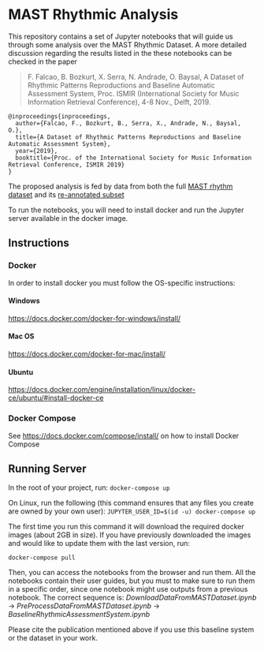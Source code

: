 # MAST Rhythmic Analysis 

This repository contains a set of Jupyter notebooks that will guide us through some analysis over the MAST Rhythmic Dataset. A more detailed discussion regarding the results listed in the these notebooks can be checked in the paper 

> F. Falcao, B. Bozkurt, X. Serra, N. Andrade, O. Baysal, A Dataset of Rhythmic Patterns Reproductions and Baseline Automatic Assessment System, Proc. ISMIR (International Society for Music Information Retrieval Conference), 4-8 Nov., Delft, 2019.
```
@inproceedings{inproceedings,
  author={Falcao, F., Bozkurt, B., Serra, X., Andrade, N., Baysal, O.},
  title={A Dataset of Rhythmic Patterns Reproductions and Baseline Automatic Assessment System},
  year={2019},
  booktitle={Proc. of the International Society for Music Information Retrieval Conference, ISMIR 2019}
}
```

The proposed analysis is fed by data from both the full [MAST rhythm dataset](https://zenodo.org/record/2620357#.XOXfT3UzZuQ) and its [re-annotated subset](https://zenodo.org/record/2619499)

To run the notebooks, you will need to install docker and run the Jupyter server available in the docker image.

## Instructions

### Docker
In order to install docker you must follow the OS-specific instructions:

#### Windows
https://docs.docker.com/docker-for-windows/install/

#### Mac OS
https://docs.docker.com/docker-for-mac/install/

#### Ubuntu
https://docs.docker.com/engine/installation/linux/docker-ce/ubuntu/#install-docker-ce

### Docker Compose
See https://docs.docker.com/compose/install/ on how to install Docker Compose

## Running Server

In the root of your project, run:
`docker-compose up`

On Linux, run the following (this command ensures that any files you create are owned by your own user):
`JUPYTER_USER_ID=$(id -u) docker-compose up`

The first time you run this command it will download the required docker images (about 2GB in size). If you have previously downloaded the images and would like to update them with the last version, run:

`docker-compose pull`

Then, you can access the notebooks from the browser and run them. All the notebooks contain their user guides, but you must to make sure to run them in a specific order, since one notebook might use outputs from a previous notebook. The correct sequence is: _DownloadDataFromMASTDataset.ipynb_ -> _PreProcessDataFromMASTDataset.ipynb_ -> _BaselineRhythmicAssessmentSystem.ipynb_

Please cite the publication mentioned above if you use this baseline system or the dataset in your work.
